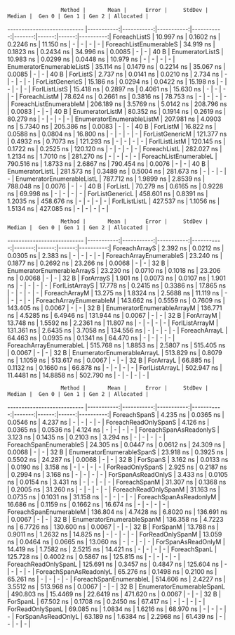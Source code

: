                      Method |       Mean |      Error |     StdDev |     Median |  Gen 0 | Gen 1 | Gen 2 | Allocated |
--------------------------- |-----------:|-----------:|-----------:|-----------:|-------:|------:|------:|----------:|
               ForeachListS |  10.997 ns |  0.1602 ns |  0.2246 ns |  11.150 ns |      - |     - |     - |         - |
     ForeachListEnumerableS |  34.919 ns |  0.1823 ns |  0.2434 ns |  34.996 ns | 0.0085 |     - |     - |      40 B |
            EnumeratorListS |  10.983 ns |  0.0299 ns |  0.0448 ns |  10.979 ns |      - |     - |     - |         - |
  EnumeratorEnumerableListS |  35.114 ns |  0.1479 ns |  0.2214 ns |  35.067 ns | 0.0085 |     - |     - |      40 B |
                   ForListS |   2.737 ns |  0.0141 ns |  0.0210 ns |   2.734 ns |      - |     - |     - |         - |
            ForListGenericS |  15.186 ns |  0.0294 ns |  0.0422 ns |  15.198 ns |      - |     - |     - |         - |
              ForIListListS |  15.418 ns |  0.2897 ns |  0.4061 ns |  15.630 ns |      - |     - |     - |         - |
               ForeachListM |  78.624 ns |  0.2661 ns |  0.3816 ns |  78.753 ns |      - |     - |     - |         - |
     ForeachListEnumerableM | 206.189 ns |  3.5769 ns |  5.0142 ns | 208.796 ns | 0.0083 |     - |     - |      40 B |
            EnumeratorListM |  80.352 ns |  0.1914 ns |  0.2619 ns |  80.279 ns |      - |     - |     - |         - |
  EnumeratorEnumerableListM | 207.981 ns |  4.0903 ns |  5.7340 ns | 205.386 ns | 0.0083 |     - |     - |      40 B |
                   ForListM |  16.822 ns |  0.0588 ns |  0.0804 ns |  16.800 ns |      - |     - |     - |         - |
            ForListGenericM | 121.377 ns |  0.4932 ns |  0.7073 ns | 121.293 ns |      - |     - |     - |         - |
              ForIListListM | 120.145 ns |  0.1722 ns |  0.2525 ns | 120.120 ns |      - |     - |     - |         - |
               ForeachListL | 282.027 ns |  1.2134 ns |  1.7010 ns | 281.270 ns |      - |     - |     - |         - |
     ForeachListEnumerableL | 790.516 ns |  1.8733 ns |  2.6867 ns | 790.454 ns | 0.0076 |     - |     - |      40 B |
            EnumeratorListL | 281.573 ns |  0.3489 ns |  0.5004 ns | 281.673 ns |      - |     - |     - |         - |
  EnumeratorEnumerableListL | 787.712 ns |  1.9899 ns |  2.8539 ns | 788.048 ns | 0.0076 |     - |     - |      40 B |
                   ForListL |  70.279 ns |  0.6165 ns |  0.9228 ns |  69.998 ns |      - |     - |     - |         - |
            ForListGenericL | 458.601 ns |  0.8391 ns |  1.2035 ns | 458.676 ns |      - |     - |     - |         - |
              ForIListListL | 427.537 ns |  1.1056 ns |  1.5134 ns | 427.085 ns |      - |     - |     - |         - |

                     Method |       Mean |      Error |     StdDev |     Median |  Gen 0 | Gen 1 | Gen 2 | Allocated |
--------------------------- |-----------:|-----------:|-----------:|-----------:|-------:|------:|------:|----------:|
              ForeachArrayS |   2.392 ns |  0.0212 ns |  0.0305 ns |   2.383 ns |      - |     - |     - |         - |
    ForeachArrayEnumerableS |  23.240 ns |  0.1877 ns |  0.2692 ns |  23.266 ns | 0.0068 |     - |     - |      32 B |
 EnumeratorEnumerableArrayS |  23.230 ns |  0.0710 ns |  0.1018 ns |  23.206 ns | 0.0068 |     - |     - |      32 B |
                  ForArrayS |   1.901 ns |  0.0073 ns |  0.0107 ns |   1.901 ns |      - |     - |     - |         - |
             ForIListArrayS |  17.778 ns |  0.2415 ns |  0.3386 ns |  17.865 ns |      - |     - |     - |         - |
              ForeachArrayM |  13.275 ns |  1.8324 ns |  2.5688 ns |  11.119 ns |      - |     - |     - |         - |
    ForeachArrayEnumerableM | 143.662 ns |  0.5559 ns |  0.7609 ns | 143.405 ns | 0.0067 |     - |     - |      32 B |
 EnumeratorEnumerableArrayM | 136.771 ns |  4.5285 ns |  6.4946 ns | 131.944 ns | 0.0067 |     - |     - |      32 B |
                  ForArrayM |  13.748 ns |  1.5592 ns |  2.2361 ns |  11.807 ns |      - |     - |     - |         - |
             ForIListArrayM | 131.361 ns |  2.6435 ns |  3.7058 ns | 134.556 ns |      - |     - |     - |         - |
              ForeachArrayL |  64.463 ns |  0.0935 ns |  0.1341 ns |  64.470 ns |      - |     - |     - |         - |
    ForeachArrayEnumerableL | 515.768 ns |  1.8853 ns |  2.5807 ns | 515.405 ns | 0.0067 |     - |     - |      32 B |
 EnumeratorEnumerableArrayL | 513.829 ns |  0.8079 ns |  1.1059 ns | 513.617 ns | 0.0067 |     - |     - |      32 B |
                  ForArrayL |  66.885 ns |  0.1132 ns |  0.1660 ns |  66.878 ns |      - |     - |     - |         - |
             ForIListArrayL | 502.947 ns | 11.4481 ns | 14.8858 ns | 502.790 ns |      - |     - |     - |         - |

                     Method |       Mean |      Error |     StdDev |     Median |  Gen 0 | Gen 1 | Gen 2 | Allocated |
--------------------------- |-----------:|-----------:|-----------:|-----------:|-------:|------:|------:|----------:|
               ForeachSpanS |   4.235 ns |  0.0365 ns |  0.0546 ns |   4.237 ns |      - |     - |     - |         - |
       ForeachReadOnlySpanS |   4.126 ns |  0.0365 ns |  0.0536 ns |   4.124 ns |      - |     - |     - |         - |
     ForeachSpanAsReadonlyS |   3.123 ns |  0.1435 ns |  0.2103 ns |   3.294 ns |      - |     - |     - |         - |
     ForeachSpanEnumerableS |  24.305 ns |  0.0447 ns |  0.0612 ns |  24.309 ns | 0.0068 |     - |     - |      32 B |
  EnumeratorEnumerableSpanS |  23.918 ns |  0.3925 ns |  0.5502 ns |  24.287 ns | 0.0068 |     - |     - |      32 B |
                   ForSpanS |   3.162 ns |  0.0133 ns |  0.0190 ns |   3.158 ns |      - |     - |     - |         - |
           ForReadOnlySpanS |   2.925 ns |  0.2187 ns |  0.2994 ns |   3.168 ns |      - |     - |     - |         - |
         ForSpanAsReadOnlyS |   3.433 ns |  0.0105 ns |  0.0154 ns |   3.431 ns |      - |     - |     - |         - |
               ForeachSpanM |  31.307 ns |  0.1368 ns |  0.2005 ns |  31.260 ns |      - |     - |     - |         - |
       ForeachReadOnlySpanM |  31.163 ns |  0.0735 ns |  0.1031 ns |  31.158 ns |      - |     - |     - |         - |
     ForeachSpanAsReadonlyM |  16.686 ns |  0.1159 ns |  0.1662 ns |  16.674 ns |      - |     - |     - |         - |
     ForeachSpanEnumerableM | 136.804 ns |  4.7428 ns |  6.8020 ns | 136.691 ns | 0.0067 |     - |     - |      32 B |
  EnumeratorEnumerableSpanM | 136.358 ns |  4.7223 ns |  6.7726 ns | 130.600 ns | 0.0067 |     - |     - |      32 B |
                   ForSpanM |  13.788 ns |  0.9011 ns |  1.2632 ns |  14.825 ns |      - |     - |     - |         - |
           ForReadOnlySpanM |  13.059 ns |  0.0464 ns |  0.0665 ns |  13.060 ns |      - |     - |     - |         - |
         ForSpanAsReadOnlyM |  14.419 ns |  1.7582 ns |  2.5215 ns |  14.421 ns |      - |     - |     - |         - |
               ForeachSpanL | 125.728 ns |  0.4002 ns |  0.5867 ns | 125.815 ns |      - |     - |     - |         - |
       ForeachReadOnlySpanL | 125.691 ns |  0.3457 ns |  0.4847 ns | 125.604 ns |      - |     - |     - |         - |
     ForeachSpanAsReadonlyL |  65.276 ns |  0.1498 ns |  0.2100 ns |  65.261 ns |      - |     - |     - |         - |
     ForeachSpanEnumerableL | 514.606 ns |  2.4227 ns |  3.5512 ns | 513.968 ns | 0.0067 |     - |     - |      32 B |
  EnumeratorEnumerableSpanL | 490.803 ns | 15.4469 ns | 22.6419 ns | 471.620 ns | 0.0067 |     - |     - |      32 B |
                   ForSpanL |  67.502 ns |  0.1708 ns |  0.2450 ns |  67.417 ns |      - |     - |     - |         - |
           ForReadOnlySpanL |  69.085 ns |  1.0834 ns |  1.6216 ns |  68.970 ns |      - |     - |     - |         - |
         ForSpanAsReadOnlyL |  63.189 ns |  1.6384 ns |  2.2968 ns |  61.439 ns |      - |     - |     - |         - |
